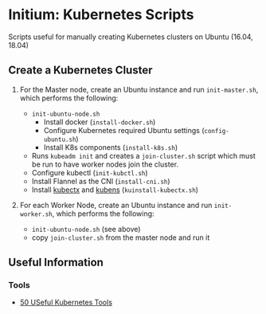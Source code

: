 # Initium: Kubernetes Scripts

Scripts useful for manually creating Kubernetes clusters on Ubuntu (16.04, 18.04)

## Create a Kubernetes Cluster

  1. For the Master node, create an Ubuntu instance and run `init-master.sh`, which performs the following:   
      * `init-ubuntu-node.sh`
        * Install docker (`install-docker.sh`)
        * Configure Kubernetes required Ubuntu settings (`config-ubuntu.sh`)    
        * Install K8s components (`install-k8s.sh`)  
      * Runs `kubeadm init` and creates a `join-cluster.sh` script which must be run to have worker nodes join the cluster. 
      * Configure kubectl (`init-kubctl.sh`)      
      * Install Flannel as the CNI (`install-cni.sh`)      
      * Install [kubectx](https://github.com/ahmetb/kubectx) and [kubens](https://github.com/ahmetb/kubectx) (`kuinstall-kubectx.sh`) 
    
  1. For each Worker Node, create an Ubuntu instance and run `init-worker.sh`, which performs the following:   
     * `init-ubuntu-node.sh` (see above)
     * copy `join-cluster.sh` from the master node and run it 


## Useful Information
### Tools 
  * [50 USeful Kubernetes Tools](https://caylent.com/50-useful-kubernetes-tools-for-2020)